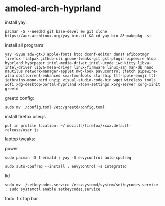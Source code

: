 # amoled-arch-hyprland

install yay:
```
pacman -S --needed git base-devel && git clone https://aur.archlinux.org/yay-bin.git && cd yay-bin && makepkg -si
```

install all programs:
```
yay -Syuu adw-gtk3 apple-fonts btop dconf-editor dunst efibootmgr firefox flatpak github-cli gnome-tweaks-git gst-plugin-pipewire htop hyprland hyprpaper intel-media-driver intel-ucode iwd kitty libva-intel-driver libva-mesa-driver linux-firmware linux-zen man-db nano nautilus network-manager-applet nwg-look pavucontrol pfetch pipewire-alsa qbittorrent-enhanced smartmontools starship ttf-apple-emoji ttf-jetbrains-mono-nerd unzip visual-studio-code-bin wget wireless_tools wofi xdg-desktop-portal-hyprland xfce4-settings xorg-server xorg-xinit greetd
```

greetd config:
```
sudo mv ./config.toml /etc/greetd/config.toml
```

install firefox user.js
```
put in profile location: ~/.mozilla/firefox/xxxx.default-release/user.js
```
laptop tweaks:

power
```
sudo pacman -S thermald ; yay -S envycontrol auto-cpufreq
```
```
sudo auto-cpufreq --install ; envycontrol -s integrated
```
lid
```
sudo mv ./setkeycodes.service /etc/systemd/system/setkeycodes.service ; sudo systemctl enable setkeycodes.service
```

todo: fix top bar
